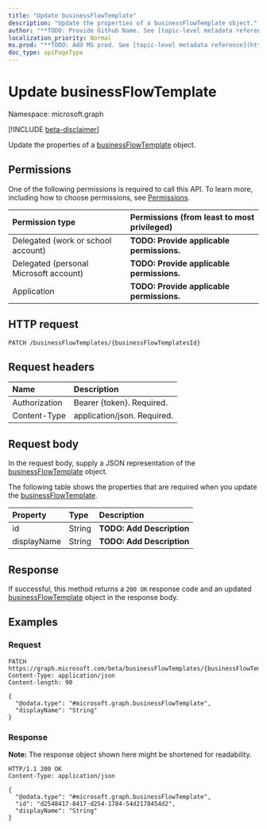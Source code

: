 ```yaml
---
title: "Update businessFlowTemplate"
description: "Update the properties of a businessFlowTemplate object."
author: "**TODO: Provide Github Name. See [topic-level metadata reference](https://msgo.azurewebsites.net/add/document/guidelines/metadata.html#topic-level-metadata)**"
localization_priority: Normal
ms.prod: "**TODO: Add MS prod. See [topic-level metadata reference](https://msgo.azurewebsites.net/add/document/guidelines/metadata.html#topic-level-metadata)**"
doc_type: apiPageType
---
```


# Update businessFlowTemplate
Namespace: microsoft.graph

[!INCLUDE [beta-disclaimer](../../includes/beta-disclaimer.md)]

Update the properties of a [businessFlowTemplate](../resources/businessflowtemplate.md) object.

## Permissions
One of the following permissions is required to call this API. To learn more, including how to choose permissions, see [Permissions](/graph/permissions-reference).

|Permission type|Permissions (from least to most privileged)|
|:---|:---|
|Delegated (work or school account)|**TODO: Provide applicable permissions.**|
|Delegated (personal Microsoft account)|**TODO: Provide applicable permissions.**|
|Application|**TODO: Provide applicable permissions.**|

## HTTP request

<!-- {
  "blockType": "ignored"
}
-->
``` http
PATCH /businessFlowTemplates/{businessFlowTemplatesId}
```

## Request headers
|Name|Description|
|:---|:---|
|Authorization|Bearer {token}. Required.|
|Content-Type|application/json. Required.|

## Request body
In the request body, supply a JSON representation of the [businessFlowTemplate](../resources/businessflowtemplate.md) object.

The following table shows the properties that are required when you update the [businessFlowTemplate](../resources/businessflowtemplate.md).

|Property|Type|Description|
|:---|:---|:---|
|id|String|**TODO: Add Description**|
|displayName|String|**TODO: Add Description**|



## Response

If successful, this method returns a `200 OK` response code and an updated [businessFlowTemplate](../resources/businessflowtemplate.md) object in the response body.

## Examples

### Request
<!-- {
  "blockType": "request",
  "name": "update_businessflowtemplate"
}
-->
``` http
PATCH https://graph.microsoft.com/beta/businessFlowTemplates/{businessFlowTemplatesId}
Content-Type: application/json
Content-length: 90

{
  "@odata.type": "#microsoft.graph.businessFlowTemplate",
  "displayName": "String"
}
```


### Response
**Note:** The response object shown here might be shortened for readability.
<!-- {
  "blockType": "response",
  "truncated": true
}
-->
``` http
HTTP/1.1 200 OK
Content-Type: application/json

{
  "@odata.type": "#microsoft.graph.businessFlowTemplate",
  "id": "d2548417-8417-d254-1784-54d2178454d2",
  "displayName": "String"
}
```

